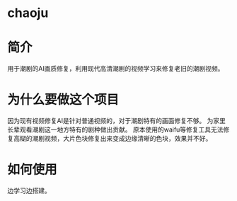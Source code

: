 # chaoju
# 简介
用于潮剧的AI画质修复，利用现代高清潮剧的视频学习来修复老旧的潮剧视频。
# 为什么要做这个项目
因为现有视频修复AI是针对普通视频的，对于潮剧特有的画面修复不够。
为家里长辈观看潮剧这一地方特有的剧种做出贡献。
原本使用的waifu等修复工具无法修复高糊的潮剧视频，大片色块修复出来变成边缘清晰的色块，效果并不好。
# 如何使用
边学习边搭建。
